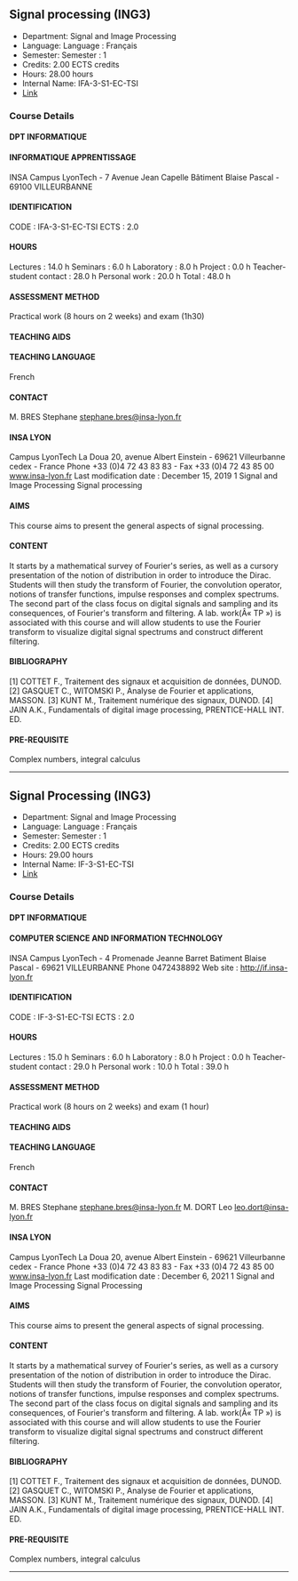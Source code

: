 ## Signal processing (ING3)

- Department: Signal and Image Processing
- Language: Language : Français
- Semester: Semester : 1
- Credits: 2.00 ECTS credits
- Hours: 28.00 hours
- Internal Name: IFA-3-S1-EC-TSI
- [Link](https://scolpeda.insa-lyon.fr/f/ects?id=55017&_lang=en)

### Course Details

#### DPT INFORMATIQUE


#### INFORMATIQUE APPRENTISSAGE

INSA Campus LyonTech - 7 Avenue Jean Capelle
Bâtiment Blaise Pascal - 69100 VILLEURBANNE

#### IDENTIFICATION

CODE :
IFA-3-S1-EC-TSI
ECTS :
2.0

#### HOURS

Lectures :
14.0 h
Seminars :
6.0 h
Laboratory :
8.0 h
Project :
0.0 h
Teacher-student
contact :
28.0 h
Personal work :
20.0 h
Total :
48.0 h

#### ASSESSMENT METHOD

Practical work (8 hours on 2 weeks)
and exam (1h30)

#### TEACHING AIDS


#### TEACHING LANGUAGE

French

#### CONTACT

M. BRES Stephane
stephane.bres@insa-lyon.fr

#### INSA LYON

Campus LyonTech La Doua
20, avenue Albert Einstein - 69621 Villeurbanne cedex - France
Phone +33 (0)4 72 43 83 83 - Fax +33 (0)4 72 43 85 00
www.insa-lyon.fr
Last modification date : December 15, 2019
1
Signal and Image Processing
Signal processing

#### AIMS

This course aims to present the general aspects of signal processing.

#### CONTENT

It starts by a mathematical survey of Fourier's series, as well as a cursory presentation of the
notion of distribution in order to introduce the Dirac. Students will then study the transform
of Fourier, the convolution operator, notions of transfer functions, impulse responses and
complex spectrums. The second part of the class focus on digital signals and sampling and
its consequences, of Fourier's transform and filtering. A lab. work(Â« TP ») is associated with
this course and will allow students to use the Fourier transform to visualize digital signal
spectrums and construct different filtering.

#### BIBLIOGRAPHY

[1] COTTET F., Traitement des signaux et acquisition de données, DUNOD.
[2] GASQUET C., WITOMSKI P., Analyse de Fourier et applications, MASSON.
[3] KUNT M., Traitement numérique des signaux, DUNOD.
[4] JAIN A.K., Fundamentals of digital image processing, PRENTICE-HALL INT. ED.

#### PRE-REQUISITE

Complex numbers, integral calculus


---

## Signal Processing (ING3)

- Department: Signal and Image Processing
- Language: Language : Français
- Semester: Semester : 1
- Credits: 2.00 ECTS credits
- Hours: 29.00 hours
- Internal Name: IF-3-S1-EC-TSI
- [Link](https://scolpeda.insa-lyon.fr/f/ects?id=54219&_lang=en)

### Course Details

#### DPT INFORMATIQUE


#### COMPUTER SCIENCE AND INFORMATION TECHNOLOGY

INSA Campus LyonTech - 4 Promenade Jeanne Barret
Batiment Blaise Pascal - 69621 VILLEURBANNE
Phone 0472438892
Web site : http://if.insa-lyon.fr

#### IDENTIFICATION

CODE :
IF-3-S1-EC-TSI
ECTS :
2.0

#### HOURS

Lectures :
15.0 h
Seminars :
6.0 h
Laboratory :
8.0 h
Project :
0.0 h
Teacher-student
contact :
29.0 h
Personal work :
10.0 h
Total :
39.0 h

#### ASSESSMENT METHOD

Practical work (8 hours on 2 weeks)
and exam (1 hour)

#### TEACHING AIDS


#### TEACHING LANGUAGE

French

#### CONTACT

M. BRES Stephane
stephane.bres@insa-lyon.fr
M. DORT Leo
leo.dort@insa-lyon.fr

#### INSA LYON

Campus LyonTech La Doua
20, avenue Albert Einstein - 69621 Villeurbanne cedex - France
Phone +33 (0)4 72 43 83 83 - Fax +33 (0)4 72 43 85 00
www.insa-lyon.fr
Last modification date : December 6, 2021
1
Signal and Image Processing
Signal Processing

#### AIMS

This course aims to present the general aspects of signal processing.

#### CONTENT

It starts by a mathematical survey of Fourier's series, as well as a cursory presentation of the
notion of distribution in order to introduce the Dirac. Students will then study the transform
of Fourier, the convolution operator, notions of transfer functions, impulse responses and
complex spectrums. The second part of the class focus on digital signals and sampling and
its consequences, of Fourier's transform and filtering. A lab. work(Â« TP ») is associated with
this course and will allow students to use the Fourier transform to visualize digital signal
spectrums and construct different filtering.

#### BIBLIOGRAPHY

[1] COTTET F., Traitement des signaux et acquisition de données, DUNOD.
[2] GASQUET C., WITOMSKI P., Analyse de Fourier et applications, MASSON.
[3] KUNT M., Traitement numérique des signaux, DUNOD.
[4] JAIN A.K., Fundamentals of digital image processing, PRENTICE-HALL INT. ED.

#### PRE-REQUISITE

Complex numbers, integral calculus


---

